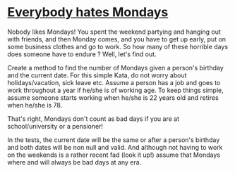 # [Everybody hates Mondays](https://www.codewars.com/kata/everybody-hates-mondays "https://www.codewars.com/kata/58e004f995923fd6470000ca")

Nobody likes Mondays! You spent the weekend partying and hanging out with friends, and then Monday comes, and you have to get up early, put on some business clothes and go to work. So how many of these horrible days does someone have to endure ? Well, let's find out.

Create a method to find the number of Mondays given a person's birthday and the current date. For this  simple Kata, do not worry about holidays/vacation, sick leave etc. Assume a person has a job and goes to work throughout a year if he/she is of working age. To keep things simple, assume someone starts working when he/she is 22 years old and retires when he/she is 78. 

That's right, Mondays don't count as bad days if you are at school/university or a pensioner!

In the tests, the current date will be the same or after a person's birthday and both dates will be non null and valid. And although not having to work on the weekends is a rather recent fad (look it up!) assume that Mondays where and will always be bad days at any era.
